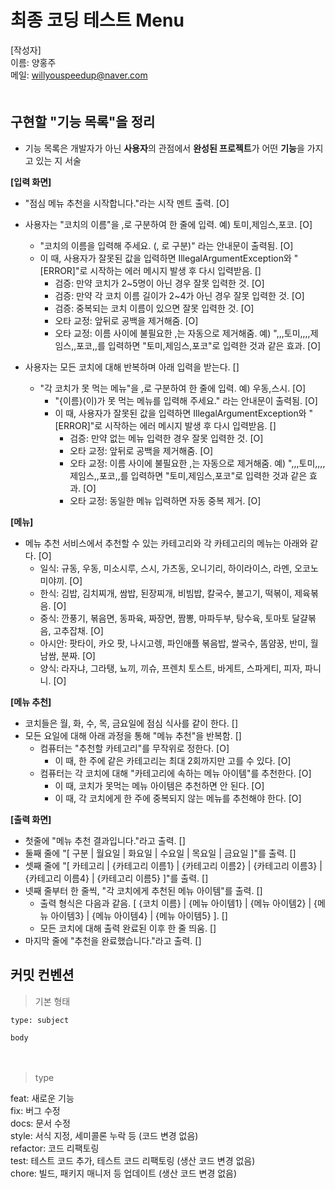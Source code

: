 # 최종 코딩 테스트 Menu

[작성자]　   
이름: 양홍주   
메일: willyouspeedup@naver.com　   
　   

## 구현할 "기능 목록"을 정리
- 기능 목록은 개발자가 아닌 **사용자**의 관점에서 **완성된 프로젝트**가 어떤 **기능**을 가지고 있는 지 서술


**[입력 화면]**　 
- "점심 메뉴 추천을 시작합니다."라는 시작 멘트 출력.  [O]
- 사용자는 "코치의 이름"을 ,로 구분하여 한 줄에 입력. 예) 토미,제임스,포코.  [O]
    - "코치의 이름을 입력해 주세요. (, 로 구분)" 라는 안내문이 출력됨.  [O]
    - 이 때, 사용자가 잘못된 값을 입력하면 IllegalArgumentException와  "[ERROR]"로 시작하는 에러 메시지 발생 후 다시 입력받음.  []
        - 검증: 만약 코치가 2~5명이 아닌 경우 잘못 입력한 것.  [O]
        - 검증: 만약 각 코치 이름 길이가 2~4가 아닌 경우 잘못 입력한 것.  [O]
        - 검증: 중복되는 코치 이름이 있으면 잘못 입력한 것.  [O]
        - 오타 교정: 앞뒤로 공백을 제거해줌.  [O]
        - 오타 교정: 이름 사이에 불필요한 ,는 자동으로 제거해줌. 예) ",,,토미,,,,제임스,,포코,,를 입력하면 "토미,제임스,포코"로 입력한 것과 같은 효과.  [O]

- 사용자는 모든 코치에 대해 반복하며 아래 입력을 받는다.  []
    - "각 코치가 못 먹는 메뉴"을 ,로 구분하여 한 줄에 입력. 예) 우동,스시.  [O]
        - "{이름}(이)가 못 먹는 메뉴를 입력해 주세요." 라는 안내문이 출력됨.  [O]
        - 이 때, 사용자가 잘못된 값을 입력하면 IllegalArgumentException와  "[ERROR]"로 시작하는 에러 메시지 발생 후 다시 입력받음.  []
            - 검증: 만약 없는 메뉴 입력한 경우 잘못 입력한 것.  [O]
            - 오타 교정: 앞뒤로 공백을 제거해줌.  [O]
            - 오타 교정: 이름 사이에 불필요한 ,는 자동으로 제거해줌. 예) ",,,토미,,,,제임스,,포코,,를 입력하면 "토미,제임스,포코"로 입력한 것과 같은 효과.  [O]
            - 오타 교정: 동일한 메뉴 입력하면 자동 중복 제거.  [O]
　   


**[메뉴]**
- 메뉴 추천 서비스에서 추천할 수 있는 카테고리와 각 카테고리의 메뉴는 아래와 같다.  [O]
    - 일식: 규동, 우동, 미소시루, 스시, 가츠동, 오니기리, 하이라이스, 라멘, 오코노미야끼.  [O]
    - 한식: 김밥, 김치찌개, 쌈밥, 된장찌개, 비빔밥, 칼국수, 불고기, 떡볶이, 제육볶음.  [O]
    - 중식: 깐풍기, 볶음면, 동파육, 짜장면, 짬뽕, 마파두부, 탕수육, 토마토 달걀볶음, 고추잡채.  [O]
    - 아시안: 팟타이, 카오 팟, 나시고렝, 파인애플 볶음밥, 쌀국수, 똠얌꿍, 반미, 월남쌈, 분짜.  [O]
    - 양식: 라자냐, 그라탱, 뇨끼, 끼슈, 프렌치 토스트, 바게트, 스파게티, 피자, 파니니.  [O]



**[메뉴 추천]**
- 코치들은 월, 화, 수, 목, 금요일에 점심 식사를 같이 한다.  []
- 모든 요일에 대해 아래 과정을 통해 "메뉴 추천"을 반복함.  []
    - 컴퓨터는 "추천할 카테고리"를 무작위로 정한다.  [O]
        - 이 때, 한 주에 같은 카테고리는 최대 2회까지만 고를 수 있다.  [O]
    - 컴퓨터는 각 코치에 대해 "카테고리에 속하는 메뉴 아이템"를 추천한다.  [O]
        - 이 때, 코치가 못먹는 메뉴 아이템은 추천하면 안 된다.  [O]
        - 이 때, 각 코치에게 한 주에 중복되지 않는 메뉴를 추천해야 한다.  [O]



**[출력 화면]**
- 첫줄에 "메뉴 추천 결과입니다."라고 출력.  []
- 둘째 줄에 "[ 구분 | 월요일 | 화요일 | 수요일 | 목요일 | 금요일 ]"를 출력.  []
- 셋째 줄에 "[ 카테고리 | {카테고리 이름1} | {카테고리 이름2} | {카테고리 이름3} | {카테고리 이름4} | {카테고리 이름5} ]"를 출력.  []
- 넷째 줄부터 한 줄씩, "각 코치에게 추천된 메뉴 아이템"를 출력.  []
    - 출력 형식은 다음과 같음. [ {코치 이름} | {메뉴 아이템1} | {메뉴 아이템2} | {메뉴 아이템3} | {메뉴 아이템4} | {메뉴 아이템5} ].  []
    - 모든 코치에 대해 출력 완료된 이후 한 줄 띄움.  []
- 마지막 줄에 "추천을 완료했습니다."라고 출력.  []


## 커밋 컨벤션

> 기본 형태
~~~
type: subject

body
~~~
　   
> type

feat: 새로운 기능　   
fix: 버그 수정　   
docs: 문서 수정　   
style: 서식 지정, 세미콜론 누락 등 (코드 변경 없음)　   
refactor: 코드 리팩토링　   
test: 테스트 코드 추가, 테스트 코드 리팩토링 (생산 코드 변경 없음)　   
chore: 빌드, 패키지 매니저 등 업데이트  (생산 코드 변경 없음)　   
　   
